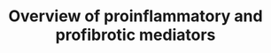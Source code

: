 ---
annotations:
- id: PW:0000926
  parent: regulatory pathway
  type: Pathway Ontology
  value: pro-inflammatory cytokine mediated pathway
authors:
- RaatsS
- Ariajadhav
- Marvin M2
- Duygudd
- Eweitz
citedin:
- link: PMC9377275
  title: 'Identifying Drug-Induced Liver Injury Associated With Inflammation-Drug
    and Drug-Drug Interactions in Pharmacologic Treatments for COVID-19 by Bioinformatics
    and System Biology Analyses: The Role of Pregnane X Receptor (2022)'
- link: 10.1016/j.bbrep.2023.101602
  title: Statistical and network analyses reveal mechanisms for the enhancement of
    macrophage immunity by manganese in Mycobacterium tuberculosis infection (2024)
communities: []
description: Inflammatory cytokines leading to cytokine storm after NF-kappa-B and
  prostaglandin activation. KEGG pathway 05171 and a paper by Robb et al. was referenced
  for the pathway development.
last-edited: 2024-02-21
ndex: daaaa23d-5c74-11ec-b3be-0ac135e8bacf
organisms:
- Homo sapiens
redirect_from:
- /index.php/Pathway:WP5095
- /instance/WP5095
- /instance/WP5095_r128722
revision: r128722
schema-jsonld:
- '@context': https://schema.org/
  '@id': https://wikipathways.github.io/pathways/WP5095.html
  '@type': Dataset
  creator:
    '@type': Organization
    name: WikiPathways
  description: Inflammatory cytokines leading to cytokine storm after NF-kappa-B and
    prostaglandin activation. KEGG pathway 05171 and a paper by Robb et al. was referenced
    for the pathway development.
  keywords:
  - AREG
  - CCL1
  - CCL11
  - CCL13
  - CCL14
  - CCL15
  - CCL16
  - CCL17
  - CCL18
  - CCL19
  - CCL2
  - CCL20
  - CCL21
  - CCL22
  - CCL23
  - CCL24
  - CCL25
  - CCL26
  - CCL27
  - CCL28
  - CCL3
  - CCL3L3
  - CCL4
  - CCL4L2
  - CCL5
  - CCL7
  - CCL8
  - CNTF
  - CSF1
  - CSF2
  - CSF3
  - CTF1
  - CX3CL1
  - CXCL1
  - CXCL10
  - CXCL11
  - CXCL12
  - CXCL13
  - CXCL14
  - CXCL16
  - CXCL17
  - CXCL2
  - CXCL3
  - CXCL5
  - CXCL6
  - CXCL8
  - CXCL9
  - EBI3
  - EPO
  - IFNA1
  - IFNA10
  - IFNA13
  - IFNA14
  - IFNA16
  - IFNA17
  - IFNA2
  - IFNA21
  - IFNA4
  - IFNA5
  - IFNA6
  - IFNA7
  - IFNA8
  - IFNB1
  - IFNG
  - IFNK
  - IFNL1
  - IFNL2
  - IFNL3
  - IFNW1
  - IL-12
  - IL-1B
  - IL-6
  - IL-8
  - IL10
  - IL11
  - IL12A
  - IL12B
  - IL13
  - IL15
  - IL17A
  - IL17B
  - IL17C
  - IL17D
  - IL17F
  - IL18
  - IL19
  - IL1A
  - IL1B
  - IL1F10
  - IL1RN
  - IL2
  - IL20
  - IL21
  - IL22
  - IL23A
  - IL24
  - IL25
  - IL26
  - IL27
  - IL3
  - IL31
  - IL33
  - IL36A
  - IL36B
  - IL36G
  - IL36RN
  - IL37
  - IL4
  - IL5
  - IL6
  - IL7
  - IL9
  - LIF
  - Lymphotoxin-alpha
  - MMP1
  - MMP3
  - MMP9
  - 'NF-kappa-B  '
  - OSM
  - PF4
  - PF4V1
  - PPBP
  - Prostaglandin E2
  - Prostaglandin I2
  - ROS
  - SPP1
  - TGFB1
  - TNF
  - TNFSF13
  - TNFSF13B
  - TSLP
  - VEGFA
  - XCL1
  - XCL2
  license: CC0
  name: Overview of proinflammatory and profibrotic mediators
seo: CreativeWork
title: Overview of proinflammatory and profibrotic mediators
wpid: WP5095
---